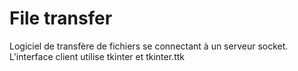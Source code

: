# File transfer

Logiciel de transfère de fichiers se connectant à un serveur socket.
L'interface client utilise tkinter et tkinter.ttk
